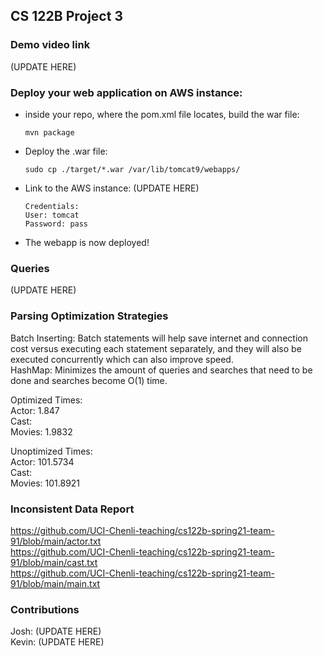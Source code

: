 ## CS 122B Project 3

### Demo video link

(UPDATE HERE)

### Deploy your web application on AWS instance:

 -  inside your repo, where the pom.xml file locates, build the war file:
    ```
    mvn package
    ```
 -  Deploy the .war file:
    ```
    sudo cp ./target/*.war /var/lib/tomcat9/webapps/
    ```
 -  Link to the AWS instance: (UPDATE HERE)
    ```
    Credentials:
    User: tomcat
    Password: pass
    ```
 -  The webapp is now deployed!
 
### Queries
(UPDATE HERE)
 
### Parsing Optimization Strategies

Batch Inserting: Batch statements will help save internet and connection cost versus executing each statement separately, and they will also be executed concurrently which can also improve speed.  
HashMap: Minimizes the amount of queries and searches that need to be done and searches become O(1) time.  

Optimized Times:  
Actor: 1.847  
Cast:   
Movies: 1.9832  

Unoptimized Times:  
Actor: 101.5734  
Cast:  
Movies: 101.8921  

### Inconsistent Data Report
https://github.com/UCI-Chenli-teaching/cs122b-spring21-team-91/blob/main/actor.txt  
https://github.com/UCI-Chenli-teaching/cs122b-spring21-team-91/blob/main/cast.txt  
https://github.com/UCI-Chenli-teaching/cs122b-spring21-team-91/blob/main/main.txt  

### Contributions

Josh: (UPDATE HERE)  
Kevin: (UPDATE HERE)

